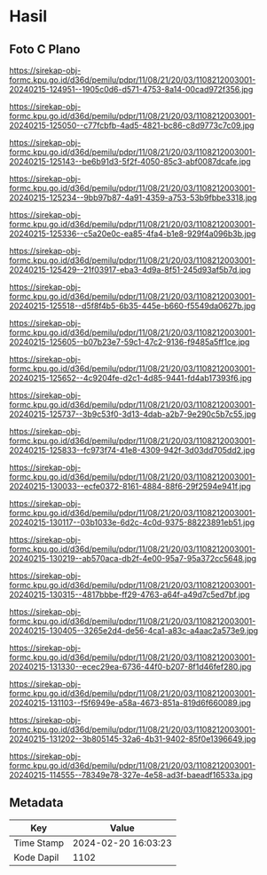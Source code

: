 # Hasil

## Foto C Plano

https://sirekap-obj-formc.kpu.go.id/d36d/pemilu/pdpr/11/08/21/20/03/1108212003001-20240215-124951--1905c0d6-d571-4753-8a14-00cad972f356.jpg

https://sirekap-obj-formc.kpu.go.id/d36d/pemilu/pdpr/11/08/21/20/03/1108212003001-20240215-125050--c77fcbfb-4ad5-4821-bc86-c8d9773c7c09.jpg

https://sirekap-obj-formc.kpu.go.id/d36d/pemilu/pdpr/11/08/21/20/03/1108212003001-20240215-125143--be6b91d3-5f2f-4050-85c3-abf0087dcafe.jpg

https://sirekap-obj-formc.kpu.go.id/d36d/pemilu/pdpr/11/08/21/20/03/1108212003001-20240215-125234--9bb97b87-4a91-4359-a753-53b9fbbe3318.jpg

https://sirekap-obj-formc.kpu.go.id/d36d/pemilu/pdpr/11/08/21/20/03/1108212003001-20240215-125336--c5a20e0c-ea85-4fa4-b1e8-929f4a096b3b.jpg

https://sirekap-obj-formc.kpu.go.id/d36d/pemilu/pdpr/11/08/21/20/03/1108212003001-20240215-125429--21f03917-eba3-4d9a-8f51-245d93af5b7d.jpg

https://sirekap-obj-formc.kpu.go.id/d36d/pemilu/pdpr/11/08/21/20/03/1108212003001-20240215-125518--d5f8f4b5-6b35-445e-b660-f5549da0627b.jpg

https://sirekap-obj-formc.kpu.go.id/d36d/pemilu/pdpr/11/08/21/20/03/1108212003001-20240215-125605--b07b23e7-59c1-47c2-9136-f9485a5ff1ce.jpg

https://sirekap-obj-formc.kpu.go.id/d36d/pemilu/pdpr/11/08/21/20/03/1108212003001-20240215-125652--4c9204fe-d2c1-4d85-9441-fd4ab17393f6.jpg

https://sirekap-obj-formc.kpu.go.id/d36d/pemilu/pdpr/11/08/21/20/03/1108212003001-20240215-125737--3b9c53f0-3d13-4dab-a2b7-9e290c5b7c55.jpg

https://sirekap-obj-formc.kpu.go.id/d36d/pemilu/pdpr/11/08/21/20/03/1108212003001-20240215-125833--fc973f74-41e8-4309-942f-3d03dd705dd2.jpg

https://sirekap-obj-formc.kpu.go.id/d36d/pemilu/pdpr/11/08/21/20/03/1108212003001-20240215-130033--ecfe0372-8161-4884-88f6-29f2594e941f.jpg

https://sirekap-obj-formc.kpu.go.id/d36d/pemilu/pdpr/11/08/21/20/03/1108212003001-20240215-130117--03b1033e-6d2c-4c0d-9375-88223891eb51.jpg

https://sirekap-obj-formc.kpu.go.id/d36d/pemilu/pdpr/11/08/21/20/03/1108212003001-20240215-130219--ab570aca-db2f-4e00-95a7-95a372cc5648.jpg

https://sirekap-obj-formc.kpu.go.id/d36d/pemilu/pdpr/11/08/21/20/03/1108212003001-20240215-130315--4817bbbe-ff29-4763-a64f-a49d7c5ed7bf.jpg

https://sirekap-obj-formc.kpu.go.id/d36d/pemilu/pdpr/11/08/21/20/03/1108212003001-20240215-130405--3265e2d4-de56-4ca1-a83c-a4aac2a573e9.jpg

https://sirekap-obj-formc.kpu.go.id/d36d/pemilu/pdpr/11/08/21/20/03/1108212003001-20240215-131330--ecec29ea-6736-44f0-b207-8f1d46fef280.jpg

https://sirekap-obj-formc.kpu.go.id/d36d/pemilu/pdpr/11/08/21/20/03/1108212003001-20240215-131103--f5f6949e-a58a-4673-851a-819d6f660089.jpg

https://sirekap-obj-formc.kpu.go.id/d36d/pemilu/pdpr/11/08/21/20/03/1108212003001-20240215-131202--3b805145-32a6-4b31-9402-85f0e1396649.jpg

https://sirekap-obj-formc.kpu.go.id/d36d/pemilu/pdpr/11/08/21/20/03/1108212003001-20240215-114555--78349e78-327e-4e58-ad3f-baeadf16533a.jpg


## Metadata

| Key        | Value               |
| ---------- | ------------------- |
| Time Stamp | 2024-02-20 16:03:23 |
| Kode Dapil | 1102                |



